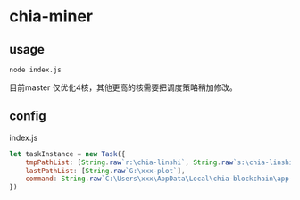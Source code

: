 # chia-miner


## usage

```
node index.js
```

目前master 仅优化4核，其他更高的核需要把调度策略稍加修改。

## config

index.js

```js
let taskInstance = new Task({
    tmpPathList: [String.raw`r:\chia-linshi`, String.raw`s:\chia-linshi`],
    lastPathList: [String.raw`G:\xxx-plot`],
    command: String.raw`C:\Users\xxx\AppData\Local\chia-blockchain\app-1.1.5\resources\app.asar.unpacked\daemon\chia.exe`,
})
```